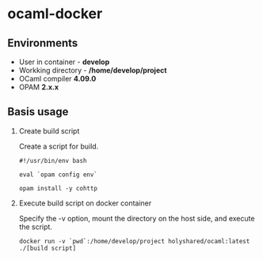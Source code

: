 # ocaml-docker

## Environments

* User in container - **develop**
* Workking directory - **/home/develop/project**
* OCaml compiler **4.09.0**
* OPAM **2.x.x**

## Basis usage

1. Create build script

	Create a script for build.

	```shell
	#!/usr/bin/env bash

	eval `opam config env`

	opam install -y cohttp
	```

2. Execute build script on docker container

	Specify the -v option, mount the directory on the host side, and execute the script.

	```shell
	docker run -v `pwd`:/home/develop/project holyshared/ocaml:latest ./[build script]
	```
